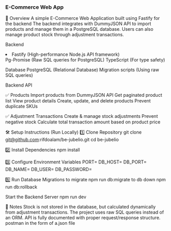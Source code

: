 <h3>E-Commerce Web App</h3>
<p>
📌 Overview
A simple E-Commerce Web Application built using Fastify for the backend The backend integrates with DummyJSON API to import products and manage them in a PostgreSQL database. Users can also manage product stock through adjustment transactions.</p>

<p>Backend</p>
<li>Fastify (High-performance Node.js API framework)</li>
Pg-Promise (Raw SQL queries for PostgreSQL)
TypeScript (For type safety)

Database
PostgreSQL (Relational Database)
Migration scripts (Using raw SQL queries)

Backend API

✅ Products
Import products from DummyJSON API
Get paginated product list
View product details
Create, update, and delete products
Prevent duplicate SKUs

✅ Adjustment Transactions
Create & manage stock adjustments
Prevent negative stock
Calculate total transaction amount based on product price

🛠️ Setup Instructions (Run Locally)
1️⃣ Clone Repository
git clone git@github.com:rifdoalam/be-jubelio.git
cd be-jubelio

2️⃣ Install Dependencies
npm install

3️⃣ Configure Environment Variables
PORT=
DB_HOST=
DB_PORT=
DB_NAME=
DB_USER=
DB_PASSWORD=

5️⃣ Run Database Migrations
to migrate
npm run db:migrate
to db down
npm run db:rollback

Start the Backend Server
npm run dev

📌 Notes
Stock is not stored in the database, but calculated dynamically from adjustment transactions.
The project uses raw SQL queries instead of an ORM.
API is fully documented with proper request/response structure.
postman in the form of a.json file
